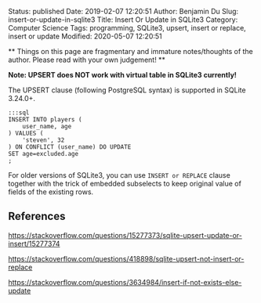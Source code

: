 Status: published
Date: 2019-02-07 12:20:51
Author: Benjamin Du
Slug: insert-or-update-in-sqlite3
Title: Insert Or Update in SQLite3
Category: Computer Science
Tags: programming, SQLite3, upsert, insert or replace, insert or update
Modified: 2020-05-07 12:20:51

**
Things on this page are fragmentary and immature notes/thoughts of the author.
Please read with your own judgement!
**

**Note: UPSERT does NOT work with virtual table in SQLite3 currently!**


The UPSERT clause (following PostgreSQL syntax)
is supported in SQLite 3.24.0+.

    :::sql
    INSERT INTO players (
        user_name, age
    ) VALUES (
        'steven', 32
    ) ON CONFLICT (user_name) DO UPDATE
    SET age=excluded.age
    ;

For older versions of SQLite3,
you can use `INSERT or REPLACE` clause together with the trick of embedded subselects 
to keep original value of fields of the existing rows.

## References

https://stackoverflow.com/questions/15277373/sqlite-upsert-update-or-insert/15277374

https://stackoverflow.com/questions/418898/sqlite-upsert-not-insert-or-replace

https://stackoverflow.com/questions/3634984/insert-if-not-exists-else-update
